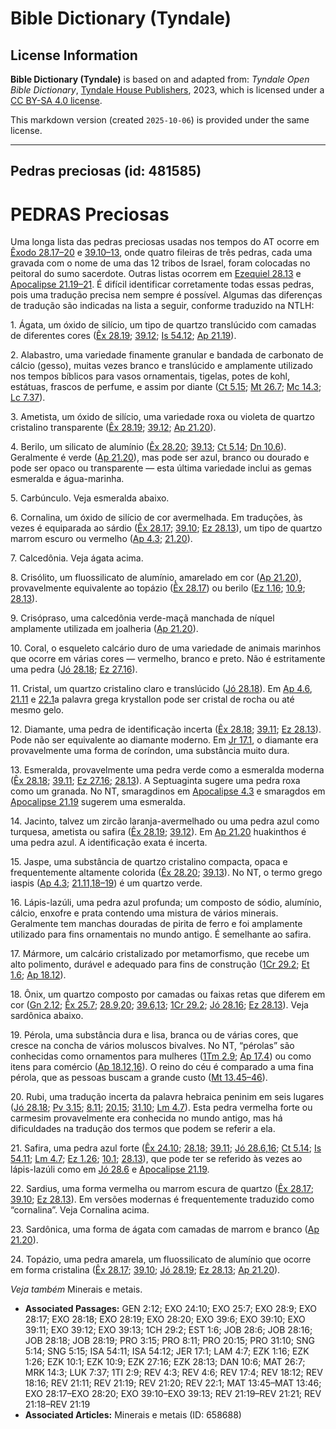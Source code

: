 # Bible Dictionary (Tyndale)

## License Information

**Bible Dictionary (Tyndale)** is based on and adapted from: _Tyndale Open Bible Dictionary_, [Tyndale House Publishers](https://tyndaleopenresources.com/), 2023, which is licensed under a [CC BY-SA 4.0 license](https://creativecommons.org/licenses/by-sa/4.0/legalcode.en).

This markdown version (created `2025-10-06`) is provided under the same license.



--------------------------------

## Pedras preciosas (id: 481585)

PEDRAS Preciosas
================

Uma longa lista das pedras preciosas usadas nos tempos do AT ocorre em [Êxodo 28\.17–20](https://ref.ly/Exod28:17-Exod28:20) e [39\.10–13](https://ref.ly/Exod39:10-Exod39:13), onde quatro fileiras de três pedras, cada uma gravada com o nome de uma das 12 tribos de Israel, foram colocadas no peitoral do sumo sacerdote. Outras listas ocorrem em [Ezequiel 28\.13](https://ref.ly/Ezek28:13) e [Apocalipse 21\.19–21](https://ref.ly/Rev21:19-Rev21:21). É difícil identificar corretamente todas essas pedras, pois uma tradução precisa nem sempre é possível. Algumas das diferenças de tradução são indicadas na lista a seguir, conforme traduzido na NTLH:

1\. Ágata, um óxido de silício, um tipo de quartzo translúcido com camadas de diferentes cores ([Êx 28\.19](https://ref.ly/Exod28:19); [39\.12](https://ref.ly/Exod39:12); [Is 54\.12](https://ref.ly/Isa54:12); [Ap 21\.19](https://ref.ly/Rev21:19)).

2\. Alabastro, uma variedade finamente granular e bandada de carbonato de cálcio (gesso), muitas vezes branco e translúcido e amplamente utilizado nos tempos bíblicos para vasos ornamentais, tigelas, potes de kohl, estátuas, frascos de perfume, e assim por diante ([Ct 5\.15](https://ref.ly/Song5:15); [Mt 26\.7](https://ref.ly/Matt26:7); [Mc 14\.3](https://ref.ly/Mark14:3); [Lc 7\.37](https://ref.ly/Luke7:37)).

3\. Ametista, um óxido de silício, uma variedade roxa ou violeta de quartzo cristalino transparente ([Êx 28\.19](https://ref.ly/Exod28:19); [39\.12](https://ref.ly/Exod39:12); [Ap 21\.20](https://ref.ly/Rev21:20)).

4\. Berilo, um silicato de alumínio ([Êx 28\.20](https://ref.ly/Exod28:20); [39\.13](https://ref.ly/Exod39:13); [Ct 5\.14](https://ref.ly/Song5:14); [Dn 10\.6](https://ref.ly/Dan10:6)). Geralmente é verde ([Ap 21\.20](https://ref.ly/Rev21:20)), mas pode ser azul, branco ou dourado e pode ser opaco ou transparente — esta última variedade inclui as gemas esmeralda e água\-marinha.

5\. Carbúnculo. Veja esmeralda abaixo.

6\. Cornalina, um óxido de silício de cor avermelhada. Em traduções, às vezes é equiparada ao sárdio ([Êx 28\.17](https://ref.ly/Exod28:17); [39\.10](https://ref.ly/Exod39:10); [Ez 28\.13](https://ref.ly/Ezek28:13)), um tipo de quartzo marrom escuro ou vermelho ([Ap 4\.3](https://ref.ly/Rev4:3); [21\.20](https://ref.ly/Rev21:20)).

7\. Calcedônia. Veja ágata acima.

8\. Crisólito, um fluossilicato de alumínio, amarelado em cor ([Ap 21\.20](https://ref.ly/Rev21:20)), provavelmente equivalente ao topázio ([Êx 28\.17](https://ref.ly/Exod28:17)) ou berilo ([Ez 1\.16](https://ref.ly/Ezek1:16); [10\.9](https://ref.ly/Ezek10:9); [28\.13](https://ref.ly/Ezek28:13)).

9\. Crisópraso, uma calcedônia verde\-maçã manchada de níquel amplamente utilizada em joalheria ([Ap 21\.20](https://ref.ly/Rev21:20)).

10\. Coral, o esqueleto calcário duro de uma variedade de animais marinhos que ocorre em várias cores — vermelho, branco e preto. Não é estritamente uma pedra ([Jó 28\.18](https://ref.ly/Job28:18); [Ez 27\.16](https://ref.ly/Ezek27:16)).

11\. Cristal, um quartzo cristalino claro e translúcido ([Jó 28\.18](https://ref.ly/Job28:18)). Em [Ap 4\.6](https://ref.ly/Rev4:6), [21\.11](https://ref.ly/Rev21:11) e [22\.1](https://ref.ly/Rev22:1)a palavra grega krystallon pode ser cristal de rocha ou até mesmo gelo.

12\. Diamante, uma pedra de identificação incerta ([Êx 28\.18](https://ref.ly/Exod28:18); [39\.11](https://ref.ly/Exod39:11); [Ez 28\.13](https://ref.ly/Ezek28:13)). Pode não ser equivalente ao diamante moderno. Em [Jr 17\.1](https://ref.ly/Jer17:1), o diamante era provavelmente uma forma de coríndon, uma substância muito dura.

13\. Esmeralda, provavelmente uma pedra verde como a esmeralda moderna ([Êx 28\.18](https://ref.ly/Exod28:18); [39\.11](https://ref.ly/Exod39:11); [Ez 27\.16](https://ref.ly/Ezek27:16); [28\.13](https://ref.ly/Ezek28:13)). A Septuaginta sugere uma pedra roxa como um granada. No NT, smaragdinos em [Apocalipse 4\.3](https://ref.ly/Rev4:3) e smaragdos em [Apocalipse 21\.19](https://ref.ly/Rev21:19) sugerem uma esmeralda.

14\. Jacinto, talvez um zircão laranja\-avermelhado ou uma pedra azul como turquesa, ametista ou safira ([Êx 28\.19](https://ref.ly/Exod28:19); [39\.12](https://ref.ly/Exod39:12)). Em [Ap 21\.20](https://ref.ly/Rev21:20) huakinthos é uma pedra azul. A identificação exata é incerta.

15\. Jaspe, uma substância de quartzo cristalino compacta, opaca e frequentemente altamente colorida ([Êx 28\.20](https://ref.ly/Exod28:20); [39\.13](https://ref.ly/Exod39:13)). No NT, o termo grego iaspis ([Ap 4\.3](https://ref.ly/Rev4:3); [21\.11,18–19](https://ref.ly/Rev21:11,Rev21:18-Rev21:19)) é um quartzo verde.

16\. Lápis\-lazúli, uma pedra azul profunda; um composto de sódio, alumínio, cálcio, enxofre e prata contendo uma mistura de vários minerais. Geralmente tem manchas douradas de pirita de ferro e foi amplamente utilizado para fins ornamentais no mundo antigo. É semelhante ao safira.

17\. Mármore, um calcário cristalizado por metamorfismo, que recebe um alto polimento, durável e adequado para fins de construção ([1Cr 29\.2](https://ref.ly/1Chr29:2); [Et 1\.6](https://ref.ly/Esth1:6); [Ap 18\.12](https://ref.ly/Rev18:12)).

18\. Ônix, um quartzo composto por camadas ou faixas retas que diferem em cor ([Gn 2\.12](https://ref.ly/Gen2:12); [Êx 25\.7](https://ref.ly/Exod25:7); [28\.9,20](https://ref.ly/Exod28:9,Exod28:20); [39\.6,13](https://ref.ly/Exod39:6,Exod39:13); [1Cr 29\.2](https://ref.ly/1Chr29:2); [Jó 28\.16](https://ref.ly/Job28:16); [Ez 28\.13](https://ref.ly/Ezek28:13)). Veja sardônica abaixo.

19\. Pérola, uma substância dura e lisa, branca ou de várias cores, que cresce na concha de vários moluscos bivalves. No NT, “pérolas” são conhecidas como ornamentos para mulheres ([1Tm 2\.9](https://ref.ly/1Tim2:9); [Ap 17\.4](https://ref.ly/Rev17:4)) ou como itens para comércio ([Ap 18\.12,16](https://ref.ly/Rev18:12,Rev18:16)). O reino do céu é comparado a uma fina pérola, que as pessoas buscam a grande custo ([Mt 13\.45–46](https://ref.ly/Matt13:45-Matt13:46)).

20\. Rubi, uma tradução incerta da palavra hebraica peninim em seis lugares ([Jó 28\.18](https://ref.ly/Job28:18); [Pv 3\.15](https://ref.ly/Prov3:15); [8\.11](https://ref.ly/Prov8:11); [20\.15](https://ref.ly/Prov20:15); [31\.10](https://ref.ly/Prov31:10); [Lm 4\.7](https://ref.ly/Lam4:7)). Esta pedra vermelha forte ou carmesim provavelmente era conhecida no mundo antigo, mas há dificuldades na tradução dos termos que podem se referir a ela.

21\. Safira, uma pedra azul forte ([Êx 24\.10](https://ref.ly/Exod24:10); [28\.18](https://ref.ly/Exod28:18); [39\.11](https://ref.ly/Exod39:11); [Jó 28\.6,16](https://ref.ly/Job28:6,Job28:16); [Ct 5\.14](https://ref.ly/Song5:14); [Is 54\.11](https://ref.ly/Isa54:11); [Lm 4\.7](https://ref.ly/Lam4:7); [Ez 1\.26](https://ref.ly/Ezek1:26); [10\.1](https://ref.ly/Ezek10:1); [28\.13](https://ref.ly/Ezek28:13)), que pode ter se referido às vezes ao lápis\-lazúli como em [Jó 28\.6](https://ref.ly/Job28:6) e [Apocalipse 21\.19](https://ref.ly/Rev21:19).

22\. Sardius, uma forma vermelha ou marrom escura de quartzo ([Êx 28\.17](https://ref.ly/Exod28:17); [39\.10](https://ref.ly/Exod39:10); [Ez 28\.13](https://ref.ly/Ezek28:13)). Em versões modernas é frequentemente traduzido como “cornalina”. Veja Cornalina acima.

23\. Sardônica, uma forma de ágata com camadas de marrom e branco ([Ap 21\.20](https://ref.ly/Rev21:20)).

24\. Topázio, uma pedra amarela, um fluossilicato de alumínio que ocorre em forma cristalina ([Êx 28\.17](https://ref.ly/Exod28:17); [39\.10](https://ref.ly/Exod39:10); [Jó 28\.19](https://ref.ly/Job28:19); [Ez 28\.13](https://ref.ly/Ezek28:13); [Ap 21\.20](https://ref.ly/Rev21:20)).

*Veja também* Minerais e metais.

* **Associated Passages:** GEN 2:12; EXO 24:10; EXO 25:7; EXO 28:9; EXO 28:17; EXO 28:18; EXO 28:19; EXO 28:20; EXO 39:6; EXO 39:10; EXO 39:11; EXO 39:12; EXO 39:13; 1CH 29:2; EST 1:6; JOB 28:6; JOB 28:16; JOB 28:18; JOB 28:19; PRO 3:15; PRO 8:11; PRO 20:15; PRO 31:10; SNG 5:14; SNG 5:15; ISA 54:11; ISA 54:12; JER 17:1; LAM 4:7; EZK 1:16; EZK 1:26; EZK 10:1; EZK 10:9; EZK 27:16; EZK 28:13; DAN 10:6; MAT 26:7; MRK 14:3; LUK 7:37; 1TI 2:9; REV 4:3; REV 4:6; REV 17:4; REV 18:12; REV 18:16; REV 21:11; REV 21:19; REV 21:20; REV 22:1; MAT 13:45–MAT 13:46; EXO 28:17–EXO 28:20; EXO 39:10–EXO 39:13; REV 21:19–REV 21:21; REV 21:18–REV 21:19
* **Associated Articles:** Minerais e metais (ID: 658688)

